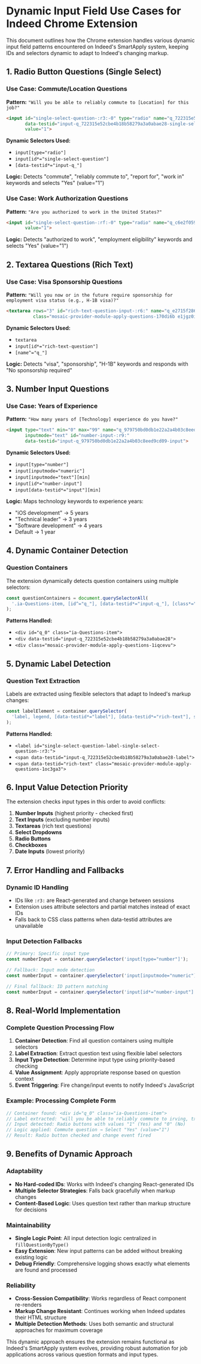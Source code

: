 # Dynamic Input Field Use Cases for Indeed Chrome Extension

This document outlines how the Chrome extension handles various dynamic input field patterns encountered on Indeed's SmartApply system, keeping IDs and selectors dynamic to adapt to Indeed's changing markup.

## 1. Radio Button Questions (Single Select)

### Use Case: Commute/Location Questions
**Pattern:** `"Will you be able to reliably commute to [Location] for this job?"`
```html
<input id="single-select-question-:r3:-0" type="radio" name="q_722315e52cbe4b18b58279a3a0abae28" 
       data-testid="input-q_722315e52cbe4b18b58279a3a0abae28-single-select-question-:r3:-0" 
       value="1">
```

**Dynamic Selectors Used:**
- `input[type="radio"]`
- `input[id*="single-select-question"]`
- `[data-testid*="input-q_"]`

**Logic:** Detects "commute", "reliably commute to", "report for", "work in" keywords and selects "Yes" (value="1")

### Use Case: Work Authorization Questions
**Pattern:** `"Are you authorized to work in the United States?"`
```html
<input id="single-select-question-:rf:-0" type="radio" name="q_c6e2f059212278264c4ee5fe4b8d5b30" 
       value="1">
```

**Logic:** Detects "authorized to work", "employment eligibility" keywords and selects "Yes" (value="1")

## 2. Textarea Questions (Rich Text)

### Use Case: Visa Sponsorship Questions
**Pattern:** `"Will you now or in the future require sponsorship for employment visa status (e.g., H-1B visa)?"`
```html
<textarea rows="3" id="rich-text-question-input-:r6:" name="q_e2715f2865fd3d071ed025f84bf8fc5d" 
          class="mosaic-provider-module-apply-questions-170di6b e1jgz0i2"></textarea>
```

**Dynamic Selectors Used:**
- `textarea`
- `input[id*="rich-text-question"]`
- `[name^="q_"]`

**Logic:** Detects "visa", "sponsorship", "H-1B" keywords and responds with "No sponsorship required"

## 3. Number Input Questions

### Use Case: Years of Experience
**Pattern:** `"How many years of [Technology] experience do you have?"`
```html
<input type="text" min="0" max="99" name="q_979750bd0db1e22a2a4b03c8eed9cd09" 
       inputmode="text" id="number-input-:r9:" 
       data-testid="input-q_979750bd0db1e22a2a4b03c8eed9cd09-input">
```

**Dynamic Selectors Used:**
- `input[type="number"]`
- `input[inputmode="numeric"]`
- `input[inputmode="text"][min]`
- `input[id*="number-input"]`
- `input[data-testid*="input"][min]`

**Logic:** Maps technology keywords to experience years:
- "iOS development" → 5 years
- "Technical leader" → 3 years
- "Software development" → 4 years
- Default → 1 year

## 4. Dynamic Container Detection

### Question Containers
The extension dynamically detects question containers using multiple selectors:
```javascript
const questionContainers = document.querySelectorAll(
  '.ia-Questions-item, [id^="q_"], [data-testid*="input-q_"], [class*="Questions-item"]'
);
```

**Patterns Handled:**
- `<div id="q_0" class="ia-Questions-item">`
- `<div data-testid="input-q_722315e52cbe4b18b58279a3a0abae28">`
- `<div class="mosaic-provider-module-apply-questions-1iqcevu">`

## 5. Dynamic Label Detection

### Question Text Extraction
Labels are extracted using flexible selectors that adapt to Indeed's markup changes:
```javascript
const labelElement = container.querySelector(
  'label, legend, [data-testid*="label"], [data-testid*="rich-text"], span[data-testid*="rich-text"]'
);
```

**Patterns Handled:**
- `<label id="single-select-question-label-single-select-question-:r3:">`
- `<span data-testid="input-q_722315e52cbe4b18b58279a3a0abae28-label">`
- `<span data-testid="rich-text" class="mosaic-provider-module-apply-questions-1oc3ga3">`

## 6. Input Value Detection Priority

The extension checks input types in this order to avoid conflicts:

1. **Number Inputs** (highest priority - checked first)
2. **Text Inputs** (excluding number inputs)
3. **Textareas** (rich text questions)
4. **Select Dropdowns**
5. **Radio Buttons**
6. **Checkboxes**
7. **Date Inputs** (lowest priority)

## 7. Error Handling and Fallbacks

### Dynamic ID Handling
- IDs like `:r3:` are React-generated and change between sessions
- Extension uses attribute selectors and partial matches instead of exact IDs
- Falls back to CSS class patterns when data-testid attributes are unavailable

### Input Detection Fallbacks
```javascript
// Primary: Specific input type
const numberInput = container.querySelector('input[type="number"]');

// Fallback: Input mode detection
const numberInput = container.querySelector('input[inputmode="numeric"]');

// Final fallback: ID pattern matching
const numberInput = container.querySelector('input[id*="number-input"]');
```

## 8. Real-World Implementation

### Complete Question Processing Flow
1. **Container Detection**: Find all question containers using multiple selectors
2. **Label Extraction**: Extract question text using flexible label selectors
3. **Input Type Detection**: Determine input type using priority-based checking
4. **Value Assignment**: Apply appropriate response based on question context
5. **Event Triggering**: Fire change/input events to notify Indeed's JavaScript

### Example: Processing Complete Form
```javascript
// Container found: <div id="q_0" class="ia-Questions-item">
// Label extracted: "will you be able to reliably commute to irving, tx 75039 for this job?"
// Input detected: Radio buttons with values "1" (Yes) and "0" (No)
// Logic applied: Commute question → Select "Yes" (value="1")
// Result: Radio button checked and change event fired
```

## 9. Benefits of Dynamic Approach

### Adaptability
- **No Hard-coded IDs**: Works with Indeed's changing React-generated IDs
- **Multiple Selector Strategies**: Falls back gracefully when markup changes
- **Content-Based Logic**: Uses question text rather than markup structure for decisions

### Maintainability
- **Single Logic Point**: All input detection logic centralized in `fillQuestionByType()`
- **Easy Extension**: New input patterns can be added without breaking existing logic
- **Debug Friendly**: Comprehensive logging shows exactly what elements are found and processed

### Reliability
- **Cross-Session Compatibility**: Works regardless of React component re-renders
- **Markup Change Resistant**: Continues working when Indeed updates their HTML structure
- **Multiple Detection Methods**: Uses both semantic and structural approaches for maximum coverage

This dynamic approach ensures the extension remains functional as Indeed's SmartApply system evolves, providing robust automation for job applications across various question formats and input types.
